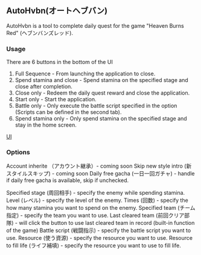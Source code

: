 ## AutoHvbn(オートヘブバン)

AutoHvbn is a tool to complete daily quest for the game "Heaven Burns Red" (ヘブンバンズレッド).

### Usage

There are 6 buttons in the bottom of the UI

1. Full Sequence - From launching the application to close.
2. Spend stamina and close - Spend stamina on the specified stage and close after completion.
3. Close only - Redeem the daily quest reward and close the application.
4. Start only - Start the application.
5. Battle only - Only execute the battle script specified in the option (Scripts can be defined in the second tab).
6. Spend stamina only - Only spend stamina on the specified stage and stay in the home screen.

[UI](images/ui.png)

### Options

Account inherite （アカウント継承）- coming soon
Skip new style intro (新スタイルスキップ) - coming soon
Daily free gacha (一日一回ガチャ) - handle if daily free gacha is available, skip if unchecked.

Specified stage (周回相手) - specify the enemy while spending stamina.
Level (レベル) - specify the level of the enemy.
Times (回数) - specify the how many stamina you want to spend on the enemy.
Specified team (チーム指定) - specify the team you want to use.
Last cleared team (前回クリア部隊) - will click the button to use last cleared team in record (built-in function of the game)
Battle script (戦闘指示) - specify the battle script you want to use.
Resource (使う資源) - specify the resource you want to use.
Resource to fill life (ライフ補填) - specify the resource you want to use to fill life.
